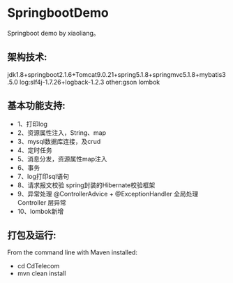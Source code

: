 # SpringbootDemo
Springboot demo by xiaoliang。



架构技术:
-------------------	
jdk1.8+springboot2.1.6+Tomcat9.0.21+spring5.1.8+springmvc5.1.8+mybatis3.5.0
log:slf4j-1.7.26+logback-1.2.3
other:gson  lombok 


基本功能支持: 
-------------------	
- 1、打印log
- 2、资源属性注入，String、map
- 3、mysql数据库连接，及crud
- 4、定时任务
- 5、消息分发，资源属性map注入
- 6、事务
- 7、log打印sql语句
- 8、请求报文校验   spring封装的Hibernate校验框架
- 9、异常处理     @ControllerAdvice + @ExceptionHandler 全局处理 Controller 层异常
- 10、lombok新增


打包及运行:
-------------------	
From the command line with Maven installed:
- cd CdTelecom
- mvn clean install